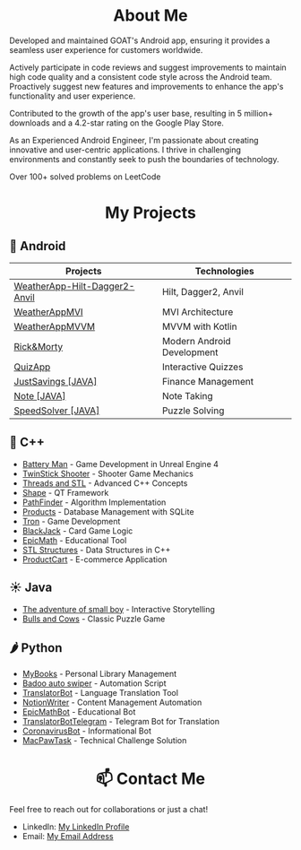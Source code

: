 
<h1 align="center">About Me</h1>

Developed and maintained GOAT's Android app, ensuring it provides a seamless user experience for customers worldwide.

Actively participate in code reviews and suggest improvements to maintain high code quality and a consistent code style across the Android team. Proactively suggest new features and improvements to enhance the app's 
functionality and user experience.


Contributed to the growth of the app's user base, resulting in 5 million+ downloads and a 4.2-star rating on the Google Play Store.

As an Experienced Android Engineer, I'm passionate about creating innovative and user-centric applications. I thrive in challenging environments and constantly seek to push the boundaries of technology.


Over 100+ solved problems on LeetCode

<h1 align="center">My Projects</h1>

## 👻 Android

| Projects | Technologies |
|----------|--------------|
| [WeatherApp-Hilt-Dagger2-Anvil](https://github.com/PanVova/WeatherAPI-Hilt) | Hilt, Dagger2, Anvil |
| [WeatherAppMVI](https://github.com/PanVova/Weather-App-MVI) | MVI Architecture |
| [WeatherAppMVVM](https://github.com/PanVova/Weather-App-Kotlin) | MVVM with Kotlin |
| [Rick&Morty](https://github.com/PanVova/Rick-Morty-Android) | Modern Android Development |
| [QuizApp](https://github.com/PanVova/QuizApp) | Interactive Quizzes |
| [JustSavings [JAVA]](https://github.com/PanVova/JustSavings-Java-android) | Finance Management |
| [Note [JAVA]](https://github.com/PanVova/Note-java-android) | Note Taking |
| [SpeedSolver [JAVA]](https://github.com/PanVova/SpeedSolver-Java-android) | Puzzle Solving |

## 🎩 C++

- [Battery Man](https://github.com/PanVova/Battery-Man-CPP-UE4) - Game Development in Unreal Engine 4
- [TwinStick Shooter](https://github.com/PanVova/TwinStick-Shooter-CPP-UE4) - Shooter Game Mechanics
- [Threads and STL](https://github.com/PanVova/Threads-and-STL-CPP) - Advanced C++ Concepts
- [Shape](https://github.com/PanVova/Shape-CPP-QT) - QT Framework
- [PathFinder](https://github.com/PanVova/PathFinder-CPP) - Algorithm Implementation
- [Products](https://github.com/PanVova/Products-CPP-SQLITE) - Database Management with SQLite
- [Tron](https://github.com/PanVova/Tron-CPP) - Game Development
- [BlackJack](https://github.com/PanVova/BlackJack-CPP) - Card Game Logic
- [EpicMath](https://github.com/PanVova/Epic-Math-CPP-QT) - Educational Tool
- [STL Structures](https://github.com/PanVova/STL_Structures-CPP) - Data Structures in C++
- [ProductCart](https://github.com/PanVova/ProductCart-CPP-QT) - E-commerce Application

## ☀️ Java

- [The adventure of small boy](https://github.com/PanVova/The-adventure-of-small-boy-java) - Interactive Storytelling
- [Bulls and Cows](https://github.com/PanVova/BullsAndCows-Java-TelegramAPI) - Classic Puzzle Game

## 🌶 Python

- [MyBooks](https://github.com/PanVova/MyBooks-Python-Tkinter) - Personal Library Management
- [Badoo auto swiper](https://github.com/PanVova/BadooAutoSwiper-Python) - Automation Script
- [TranslatorBot](https://github.com/PanVova/TranslatorBot-Python) - Language Translation Tool
- [NotionWriter](https://github.com/PanVova/NotionWriter-Python) - Content Management Automation
- [EpicMathBot](https://github.com/PanVova/EpicMathBot-Python) - Educational Bot
- [TranslatorBotTelegram](https://github.com/PanVova/TranslatorBotTelegram-Python) - Telegram Bot for Translation
- [CoronavirusBot](https://github.com/PanVova/CoronavirusBot-Python) - Informational Bot
- [MacPawTask](https://github.com/PanVova/MacPawTask-Python) - Technical Challenge Solution

<h1 align="center">📫 Contact Me</h1>

Feel free to reach out for collaborations or just a chat!

- LinkedIn: [My LinkedIn Profile](https://www.linkedin.com/in/volodymyr-p-80298515a/)
- Email: [My Email Address](mailto:panvovandrik@gmail.com)
